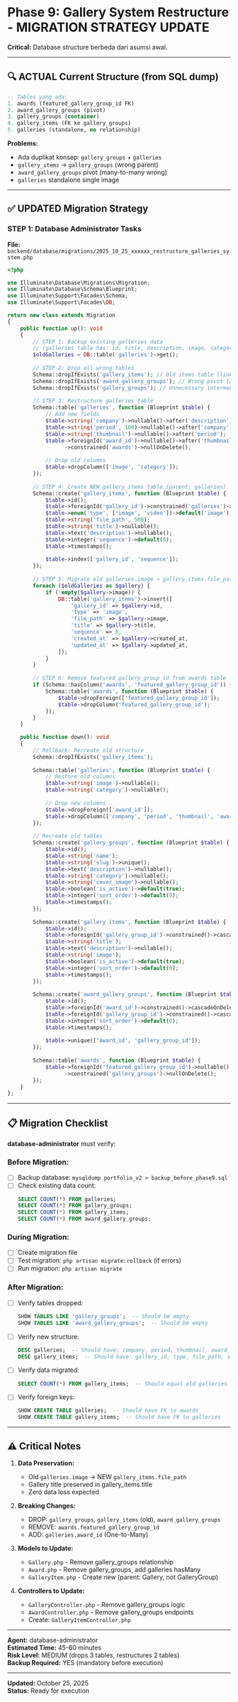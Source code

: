 # Phase 9: Gallery System Restructure - MIGRATION STRATEGY UPDATE

**Critical:** Database structure berbeda dari asumsi awal.

---

## 🔍 ACTUAL Current Structure (from SQL dump)

```sql
-- Tables yang ada:
1. awards (featured_gallery_group_id FK)
2. award_gallery_groups (pivot)
3. gallery_groups (container)
4. gallery_items (FK ke gallery_groups)
5. galleries (standalone, no relationship)
```

**Problems:**
- Ada duplikat konsep: `gallery_groups` + `galleries`
- `gallery_items` → `gallery_groups` (wrong parent)
- `award_gallery_groups` pivot (many-to-many wrong)
- `galleries` standalone single image

---

## ✅ UPDATED Migration Strategy

### STEP 1: Database Administrator Tasks

**File:** `backend/database/migrations/2025_10_25_xxxxxx_restructure_galleries_system.php`

```php
<?php

use Illuminate\Database\Migrations\Migration;
use Illuminate\Database\Schema\Blueprint;
use Illuminate\Support\Facades\Schema;
use Illuminate\Support\Facades\DB;

return new class extends Migration
{
    public function up(): void
    {
        // STEP 1: Backup existing galleries data
        // (galleries table has: id, title, description, image, category, is_active, sort_order)
        $oldGalleries = DB::table('galleries')->get();
        
        // STEP 2: Drop all wrong tables
        Schema::dropIfExists('gallery_items'); // Old items table (linked to gallery_groups)
        Schema::dropIfExists('award_gallery_groups'); // Wrong pivot table
        Schema::dropIfExists('gallery_groups'); // Unnecessary intermediate table
        
        // STEP 3: Restructure galleries table
        Schema::table('galleries', function (Blueprint $table) {
            // Add new fields
            $table->string('company')->nullable()->after('description');
            $table->string('period', 100)->nullable()->after('company');
            $table->string('thumbnail')->nullable()->after('period');
            $table->foreignId('award_id')->nullable()->after('thumbnail')
                  ->constrained('awards')->nullOnDelete();
            
            // Drop old columns
            $table->dropColumn(['image', 'category']);
        });
        
        // STEP 4: Create NEW gallery_items table (parent: galleries)
        Schema::create('gallery_items', function (Blueprint $table) {
            $table->id();
            $table->foreignId('gallery_id')->constrained('galleries')->cascadeOnDelete();
            $table->enum('type', ['image', 'video'])->default('image');
            $table->string('file_path', 500);
            $table->string('title')->nullable();
            $table->text('description')->nullable();
            $table->integer('sequence')->default(0);
            $table->timestamps();
            
            $table->index(['gallery_id', 'sequence']);
        });
        
        // STEP 5: Migrate old galleries.image → gallery_items.file_path
        foreach ($oldGalleries as $gallery) {
            if (!empty($gallery->image)) {
                DB::table('gallery_items')->insert([
                    'gallery_id' => $gallery->id,
                    'type' => 'image',
                    'file_path' => $gallery->image,
                    'title' => $gallery->title,
                    'sequence' => 0,
                    'created_at' => $gallery->created_at,
                    'updated_at' => $gallery->updated_at,
                ]);
            }
        }
        
        // STEP 6: Remove featured_gallery_group_id from awards table
        if (Schema::hasColumn('awards', 'featured_gallery_group_id')) {
            Schema::table('awards', function (Blueprint $table) {
                $table->dropForeign(['featured_gallery_group_id']);
                $table->dropColumn('featured_gallery_group_id');
            });
        }
    }

    public function down(): void
    {
        // Rollback: Recreate old structure
        Schema::dropIfExists('gallery_items');
        
        Schema::table('galleries', function (Blueprint $table) {
            // Restore old columns
            $table->string('image')->nullable();
            $table->string('category')->nullable();
            
            // Drop new columns
            $table->dropForeign(['award_id']);
            $table->dropColumn(['company', 'period', 'thumbnail', 'award_id']);
        });
        
        // Recreate old tables
        Schema::create('gallery_groups', function (Blueprint $table) {
            $table->id();
            $table->string('name');
            $table->string('slug')->unique();
            $table->text('description')->nullable();
            $table->string('category')->nullable();
            $table->string('cover_image')->nullable();
            $table->boolean('is_active')->default(true);
            $table->integer('sort_order')->default(0);
            $table->timestamps();
        });
        
        Schema::create('gallery_items', function (Blueprint $table) {
            $table->id();
            $table->foreignId('gallery_group_id')->constrained()->cascadeOnDelete();
            $table->string('title');
            $table->text('description')->nullable();
            $table->string('image');
            $table->boolean('is_active')->default(true);
            $table->integer('sort_order')->default(0);
            $table->timestamps();
        });
        
        Schema::create('award_gallery_groups', function (Blueprint $table) {
            $table->id();
            $table->foreignId('award_id')->constrained()->cascadeOnDelete();
            $table->foreignId('gallery_group_id')->constrained()->cascadeOnDelete();
            $table->integer('sort_order')->default(0);
            $table->timestamps();
            
            $table->unique(['award_id', 'gallery_group_id']);
        });
        
        Schema::table('awards', function (Blueprint $table) {
            $table->foreignId('featured_gallery_group_id')->nullable()
                  ->constrained('gallery_groups')->nullOnDelete();
        });
    }
};
```

---

## 📋 Migration Checklist

**database-administrator** must verify:

### Before Migration:
- [ ] Backup database: `mysqldump portfolio_v2 > backup_before_phase9.sql`
- [ ] Check existing data count:
  ```sql
  SELECT COUNT(*) FROM galleries;
  SELECT COUNT(*) FROM gallery_groups;
  SELECT COUNT(*) FROM gallery_items;
  SELECT COUNT(*) FROM award_gallery_groups;
  ```

### During Migration:
- [ ] Create migration file
- [ ] Test migration: `php artisan migrate:rollback` (if errors)
- [ ] Run migration: `php artisan migrate`

### After Migration:
- [ ] Verify tables dropped:
  ```sql
  SHOW TABLES LIKE 'gallery_groups';  -- Should be empty
  SHOW TABLES LIKE 'award_gallery_groups';  -- Should be empty
  ```
- [ ] Verify new structure:
  ```sql
  DESC galleries;  -- Should have: company, period, thumbnail, award_id
  DESC gallery_items;  -- Should have: gallery_id, type, file_path, sequence
  ```
- [ ] Verify data migrated:
  ```sql
  SELECT COUNT(*) FROM gallery_items;  -- Should equal old galleries with images
  ```
- [ ] Verify foreign keys:
  ```sql
  SHOW CREATE TABLE galleries;  -- Should have FK to awards
  SHOW CREATE TABLE gallery_items;  -- Should have FK to galleries
  ```

---

## ⚠️ Critical Notes

1. **Data Preservation:**
   - Old `galleries.image` → NEW `gallery_items.file_path`
   - Gallery title preserved in gallery_items.title
   - Zero data loss expected

2. **Breaking Changes:**
   - DROP: `gallery_groups`, `gallery_items` (old), `award_gallery_groups`
   - REMOVE: `awards.featured_gallery_group_id`
   - ADD: `galleries.award_id` (One-to-Many)

3. **Models to Update:**
   - `Gallery.php` - Remove gallery_groups relationship
   - `Award.php` - Remove gallery_groups, add galleries hasMany
   - `GalleryItem.php` - Create new (parent: Gallery, not GalleryGroup)

4. **Controllers to Update:**
   - `GalleryController.php` - Remove gallery_groups logic
   - `AwardController.php` - Remove gallery_groups endpoints
   - Create: `GalleryItemController.php`

---

**Agent:** database-administrator  
**Estimated Time:** 45-60 minutes  
**Risk Level:** MEDIUM (drops 3 tables, restructures 2 tables)  
**Backup Required:** YES (mandatory before execution)

---

**Updated:** October 25, 2025  
**Status:** Ready for execution
